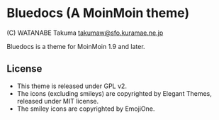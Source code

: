 # Bluedocs (A MoinMoin theme)

(C) WATANABE Takuma <takumaw@sfo.kuramae.ne.jp>

Bluedocs is a theme for MoinMoin 1.9 and later.

## License

  - This theme is released under GPL v2.
  - The icons (excluding smileys) are copyrighted by Elegant Themes, released under MIT license.
  - The smiley icons are copyrighted by EmojiOne.
